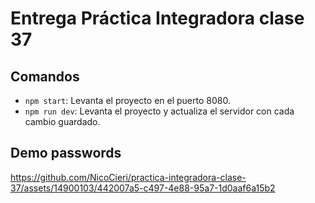 # Entrega Práctica Integradora clase 37

## Comandos

- `npm start`: Levanta el proyecto en el puerto 8080.
- `npm run dev`: Levanta el proyecto y actualiza el servidor con cada cambio guardado.

## Demo passwords

https://github.com/NicoCieri/practica-integradora-clase-37/assets/14900103/442007a5-c497-4e88-95a7-1d0aaf6a15b2

